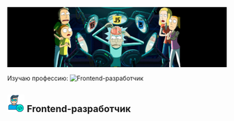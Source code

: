 <img src="https://github.com/AlexRemar/My-project-HeaderShaurma/blob/main/Images/riki3.png" alt="The Unlimited">


Изучаю профессию:
![Frontend-разработчик](https://img.shields.io/badge/-JavaScript-090909?style=for-the-badge&logo=JavaScript&logoColor=E9D54D)
## <img src="https://github.com/AlexRemar/My-project-HeaderShaurma/blob/main/Images/icons8-developer-64.png" width="40" alt="The Developer"> Frontend-разработчик

<!--
**AlexRemar/AlexRemar** is a ✨ _special_ ✨ repository because its `README.md` (this file) appears on your GitHub profile.

Here are some ideas to get you started:

- 🔭 I’m currently working on ...
- 🌱 I’m currently learning ...
- 👯 I’m looking to collaborate on ...
- 🤔 I’m looking for help with ...
- 💬 Ask me about ...
- 📫 How to reach me: ...
- 😄 Pronouns: ...
- ⚡ Fun fact: ...
-->
